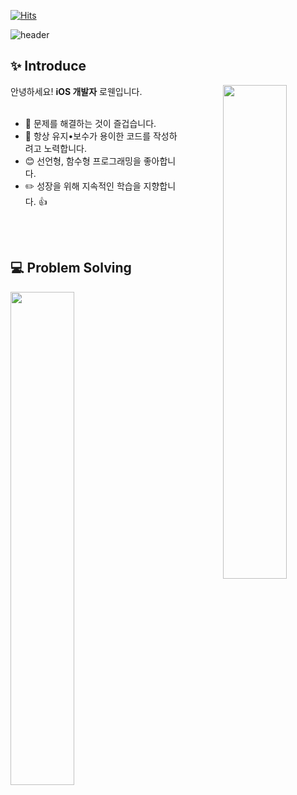 <!--
**Tediousday93/Tediousday93** is a ✨ _special_ ✨ repository because its `README.md` (this file) appears on your GitHub profile.

Here are some ideas to get you started:

- 🔭 I’m currently working on ...
- 🌱 I’m currently learning ...
- 👯 I’m looking to collaborate on ...
- 🤔 I’m looking for help with ...
- 💬 Ask me about ...
- 📫 How to reach me: ...
- 😄 Pronouns: ...
- ⚡ Fun fact: ...
-->


[![Hits](https://hits.seeyoufarm.com/api/count/incr/badge.svg?url=https%3A%2F%2Fgithub.com%2FTediousday93&count_bg=%236F9EF8&title_bg=%23000000&icon=smugmug.svg&icon_color=%236F9EF8&title=hits&edge_flat=false)](https://hits.seeyoufarm.com)

![header](https://capsule-render.vercel.app/api?type=waving&color=timeGradient&text=Welcome%20to%20Rowan's%20GitHub%20👋&animation=twinkling&fontSize=40&fontAlignY=50&fontAlign=50&height=180)


## ✨ Introduce

<div align="center">
  <div aling="right" width="45%">
    <img align="right" width="45%" src="https://github-readme-stats.vercel.app/api?username=Tediousday93&show_icons=true&theme=github_dark_dimmed&hide="/>
  </div>
  
  <div align="left" width="50%">
    
  안녕하세요! **iOS 개발자** 로웬입니다. <br><br>
  - 🔭 문제를 해결하는 것이 즐겁습니다. <br>
  - 🌱 항상 유지•보수가 용이한 코드를 작성하려고 노력합니다. <br>
  - 😊 선언형, 함수형 프로그래밍을 좋아합니다. <br>
  - ✏️ 성장을 위해 지속적인 학습을 지향합니다. 👍 <br>

  </div>
</div>
<br>
<br>

## 💻 Problem Solving
<img align="left" width="45%" src="http://mazassumnida.wtf/api/pastel/generate_badge?boj=kimkj93"/></a>
